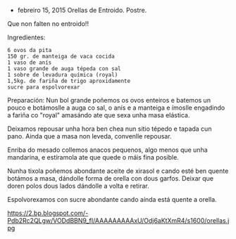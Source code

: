 
- febreiro 15, 2015
Orellas de Entroido. Postre.


Que non falten no entroido!!

Ingredientes:

    6 ovos da pita
    150 gr. de manteiga de vaca cocida
    1 vaso de anís
    1 vaso grande de auga tépeda con sal
    1 sobre de levadura química (royal)
    1,5kg. de fariña de trigo aproxidamente
    sucre para espolvorexar


Preparación:
Nun bol grande poñemos os ovos enteiros e batemos un pouco e botámoslle a auga co sal, o anís e a manteiga e ímoslle engadindo a fariña co "royal" amasándo ate que sexa unha masa elástica.

Deixamos repousar unha hora ben chea nun sitio tépedo e tapada cun pano. Ainda que a masa non leveda, convenlle repousar.

Enriba do mesado collemos anacos pequenos, algo menos que unha mandarina, e estíramola ate que quede o máis fina posible.

Nunha tixola poñemos abondante aceite de xirasol e cando esté ben quente botámos a masa, dándolle forma de orella con dous garfos. Deixar que doren polos dous lados dándolle a volta e retirar.

Espolvorexamos con sucre abondante cando aínda está quente a orella.

https://2.bp.blogspot.com/-Pdb2Rc2QLgw/VODdBBN9_fI/AAAAAAAAAxU/Odj6aKtXmR4/s1600/orellas.jpg
